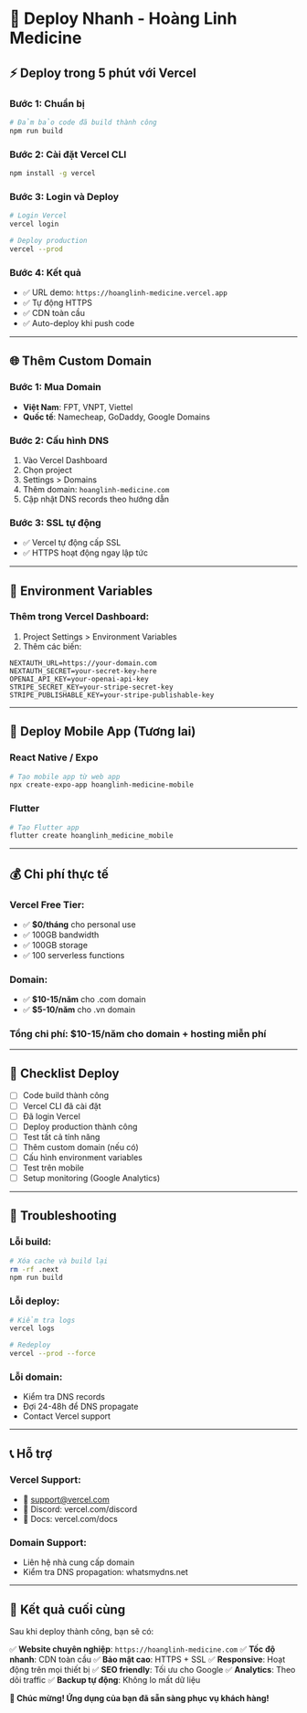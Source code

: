 # 🚀 Deploy Nhanh - Hoàng Linh Medicine

## ⚡ Deploy trong 5 phút với Vercel

### Bước 1: Chuẩn bị
```bash
# Đảm bảo code đã build thành công
npm run build
```

### Bước 2: Cài đặt Vercel CLI
```bash
npm install -g vercel
```

### Bước 3: Login và Deploy
```bash
# Login Vercel
vercel login

# Deploy production
vercel --prod
```

### Bước 4: Kết quả
- ✅ URL demo: `https://hoanglinh-medicine.vercel.app`
- ✅ Tự động HTTPS
- ✅ CDN toàn cầu
- ✅ Auto-deploy khi push code

---

## 🌐 Thêm Custom Domain

### Bước 1: Mua Domain
- **Việt Nam**: FPT, VNPT, Viettel
- **Quốc tế**: Namecheap, GoDaddy, Google Domains

### Bước 2: Cấu hình DNS
1. Vào Vercel Dashboard
2. Chọn project
3. Settings > Domains
4. Thêm domain: `hoanglinh-medicine.com`
5. Cập nhật DNS records theo hướng dẫn

### Bước 3: SSL tự động
- ✅ Vercel tự động cấp SSL
- ✅ HTTPS hoạt động ngay lập tức

---

## 🔧 Environment Variables

### Thêm trong Vercel Dashboard:
1. Project Settings > Environment Variables
2. Thêm các biến:

```env
NEXTAUTH_URL=https://your-domain.com
NEXTAUTH_SECRET=your-secret-key-here
OPENAI_API_KEY=your-openai-api-key
STRIPE_SECRET_KEY=your-stripe-secret-key
STRIPE_PUBLISHABLE_KEY=your-stripe-publishable-key
```

---

## 📱 Deploy Mobile App (Tương lai)

### React Native / Expo
```bash
# Tạo mobile app từ web app
npx create-expo-app hoanglinh-medicine-mobile
```

### Flutter
```bash
# Tạo Flutter app
flutter create hoanglinh_medicine_mobile
```

---

## 💰 Chi phí thực tế

### Vercel Free Tier:
- ✅ **$0/tháng** cho personal use
- ✅ 100GB bandwidth
- ✅ 100GB storage
- ✅ 100 serverless functions

### Domain:
- ✅ **$10-15/năm** cho .com domain
- ✅ **$5-10/năm** cho .vn domain

### Tổng chi phí: **$10-15/năm** cho domain + hosting miễn phí

---

## 🎯 Checklist Deploy

- [ ] Code build thành công
- [ ] Vercel CLI đã cài đặt
- [ ] Đã login Vercel
- [ ] Deploy production thành công
- [ ] Test tất cả tính năng
- [ ] Thêm custom domain (nếu có)
- [ ] Cấu hình environment variables
- [ ] Test trên mobile
- [ ] Setup monitoring (Google Analytics)

---

## 🚨 Troubleshooting

### Lỗi build:
```bash
# Xóa cache và build lại
rm -rf .next
npm run build
```

### Lỗi deploy:
```bash
# Kiểm tra logs
vercel logs

# Redeploy
vercel --prod --force
```

### Lỗi domain:
- Kiểm tra DNS records
- Đợi 24-48h để DNS propagate
- Contact Vercel support

---

## 📞 Hỗ trợ

### Vercel Support:
- 📧 support@vercel.com
- 💬 Discord: vercel.com/discord
- 📖 Docs: vercel.com/docs

### Domain Support:
- Liên hệ nhà cung cấp domain
- Kiểm tra DNS propagation: whatsmydns.net

---

## 🎉 Kết quả cuối cùng

Sau khi deploy thành công, bạn sẽ có:

✅ **Website chuyên nghiệp**: `https://hoanglinh-medicine.com`
✅ **Tốc độ nhanh**: CDN toàn cầu
✅ **Bảo mật cao**: HTTPS + SSL
✅ **Responsive**: Hoạt động trên mọi thiết bị
✅ **SEO friendly**: Tối ưu cho Google
✅ **Analytics**: Theo dõi traffic
✅ **Backup tự động**: Không lo mất dữ liệu

**🎊 Chúc mừng! Ứng dụng của bạn đã sẵn sàng phục vụ khách hàng!** 